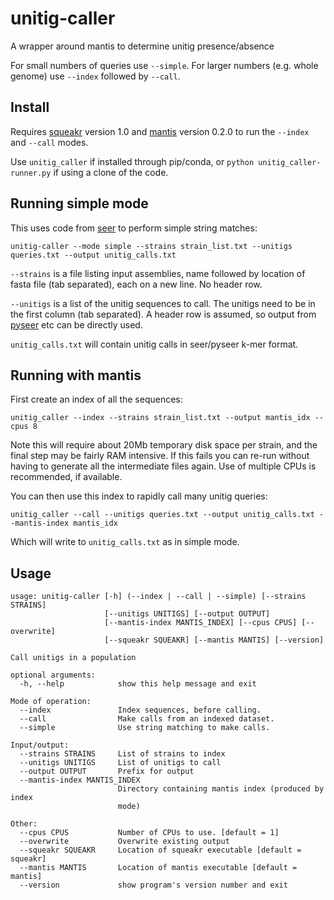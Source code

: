 # unitig-caller
A wrapper around mantis to determine unitig presence/absence

For small numbers of queries use `--simple`. For larger numbers
(e.g. whole genome) use `--index` followed by `--call`.

## Install
Requires [squeakr](https://github.com/splatlab/squeakr) version 1.0
and [mantis](https://github.com/splatlab/mantis) version 0.2.0 to run
the `--index` and `--call` modes.

Use `unitig_caller` if installed through pip/conda, or
`python unitig_caller-runner.py` if using a clone of the code.

## Running simple mode
This uses code from [seer](https://github.com/johnlees/seer) to perform
simple string matches:
```
unitig-caller --mode simple --strains strain_list.txt --unitigs queries.txt --output unitig_calls.txt
```

`--strains` is a file listing input assemblies, name followed by location
of fasta file (tab separated), each on a new line. No header row.

`--unitigs` is a list of the unitig sequences to call. The unitigs need
to be in the first column (tab separated). A header row is assumed, so
output from [pyseer](https://github.com/mgalardini/pyseer) etc can be directly used.

`unitig_calls.txt` will contain unitig calls in seer/pyseer k-mer format.

## Running with mantis
First create an index of all the sequences:
```
unitig_caller --index --strains strain_list.txt --output mantis_idx --cpus 8
```
Note this will require about 20Mb temporary disk space per strain, and the final step
may be fairly RAM intensive. If this fails you can re-run without having to
generate all the intermediate files again. Use of multiple CPUs is recommended, if available.

You can then use this index to rapidly call many unitig queries:
```
unitig_caller --call --unitigs queries.txt --output unitig_calls.txt --mantis-index mantis_idx
```
Which will write to `unitig_calls.txt` as in simple mode.

## Usage
```
usage: unitig-caller [-h] (--index | --call | --simple) [--strains STRAINS]
                     [--unitigs UNITIGS] [--output OUTPUT]
                     [--mantis-index MANTIS_INDEX] [--cpus CPUS] [--overwrite]
                     [--squeakr SQUEAKR] [--mantis MANTIS] [--version]

Call unitigs in a population

optional arguments:
  -h, --help            show this help message and exit

Mode of operation:
  --index               Index sequences, before calling.
  --call                Make calls from an indexed dataset.
  --simple              Use string matching to make calls.

Input/output:
  --strains STRAINS     List of strains to index
  --unitigs UNITIGS     List of unitigs to call
  --output OUTPUT       Prefix for output
  --mantis-index MANTIS_INDEX
                        Directory containing mantis index (produced by index
                        mode)

Other:
  --cpus CPUS           Number of CPUs to use. [default = 1]
  --overwrite           Overwrite existing output
  --squeakr SQUEAKR     Location of squeakr executable [default = squeakr]
  --mantis MANTIS       Location of mantis executable [default = mantis]
  --version             show program's version number and exit
```